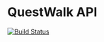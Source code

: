 QuestWalk API
================

[![Build Status](https://travis-ci.org/yuchan/questwalk-api.svg?branch=master)](https://travis-ci.org/yuchan/questwalk-api)